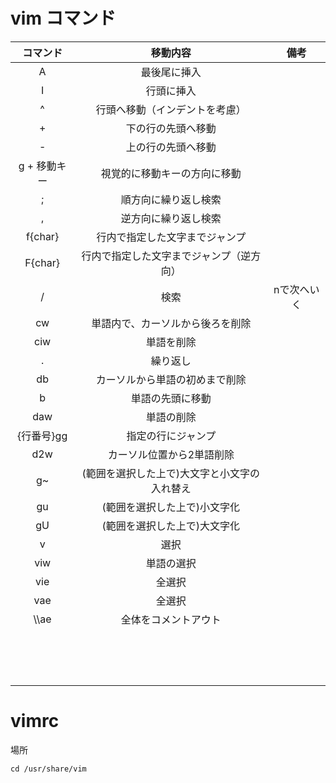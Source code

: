 # vim コマンド

| コマンド | 移動内容 |備考|
|:----:|:----:|:----:|
|A|最後尾に挿入|
|I|行頭に挿入|
|^|行頭へ移動（インデントを考慮）|
|+|下の行の先頭へ移動|
|-|上の行の先頭へ移動|
|g + 移動キー|視覚的に移動キーの方向に移動|
|;|順方向に繰り返し検索|
|,|逆方向に繰り返し検索|
|f{char}|行内で指定した文字までジャンプ|
|F{char}|行内で指定した文字までジャンプ（逆方向）|
|/|検索|nで次へいく|
|cw|単語内で、カーソルから後ろを削除|
|ciw|単語を削除|
|.|繰り返し|
|db|カーソルから単語の初めまで削除|
|b|単語の先頭に移動|
|daw|単語の削除|
|{行番号}gg|指定の行にジャンプ|
|d2w|カーソル位置から2単語削除|
|g~|(範囲を選択した上で)大文字と小文字の入れ替え|
|gu|(範囲を選択した上で)小文字化|
|gU|(範囲を選択した上で)大文字化|
|v|選択|
|viw|単語の選択|
|vie|全選択|
|vae|全選択|
|\\\ae|全体をコメントアウト|
|||
|||
|||
|||
|||
|||
|||
|||
|||
|||
|||
|||
|||
|||
|||

# vimrc
場所
```
cd /usr/share/vim
```
